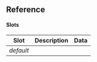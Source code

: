 ## Reference

#### Slots

| Slot      | Description | Data |
| --------- | ----------- | ---- |
| _default_ |             |      |
